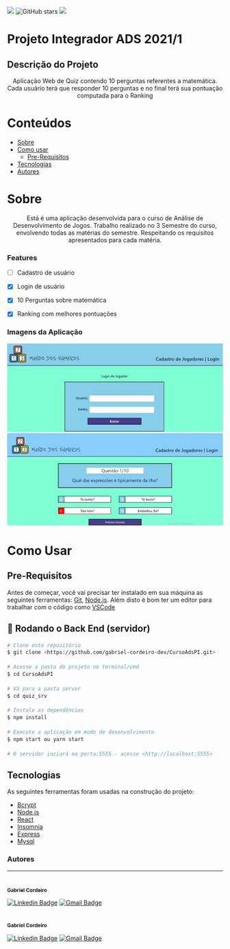 <img src="https://img.shields.io/badge/MundoDosNumeros-v2.0.1-brightgreen"/> ![GitHub stars](https://img.shields.io/github/stars/gabriel-cordeiro-dev/CursoAdsPI) <img src="https://img.shields.io/badge/Contribuitors-2-red"/>

# Projeto Integrador ADS 2021/1
 ## Descrição do Projeto
<p align="center">Aplicação Web de Quiz contendo 10 perguntas referentes a matemática.
Cada usuário terá que responder 10 perguntas e no final terá sua pontuação computada para o Ranking
</p>

Conteúdos
=================

   * [Sobre](#Sobre)
   * [Como usar](#como-usar)
      * [Pre-Requisitos](#pre-requisitos)
   * [Tecnologias](#Tecnologias)
   * [Autores](#Autores)

# Sobre

<p align="center">
    Está é uma aplicação desenvolvida para o curso de Análise de Desenvolvimento de Jogos.
    Trabalho realizado no 3 Semestre do curso, envolvendo todas as matérias do semestre.
    Respeitando os requisitos apresentados para cada matéria.
</p>


### Features

- [ ] Cadastro de usuário
- [x] Login de usuário
- [x] 10 Perguntas sobre matemática
- [x] Ranking com melhores pontuações


### Imagens da Aplicação

<img src="telaLogin1.png"/>
<img src="telaPerguntas.png"/>

# Como Usar
## Pre-Requisitos

Antes de começar, você vai precisar ter instalado em sua máquina as seguintes ferramentas:
[Git](https://git-scm.com), [Node.js](https://nodejs.org/en/). 
Além disto é bom ter um editor para trabalhar com o código como [VSCode](https://code.visualstudio.com/)

## 🎲 Rodando o Back End (servidor)

```bash
# Clone este repositório
$ git clone <https://github.com/gabriel-cordeiro-dev/CursoAdsPI.git>

# Acesse a pasta do projeto no terminal/cmd
$ cd CursoAdsPI

# Vá para a pasta server
$ cd quiz_srv

# Instale as dependências
$ npm install

# Execute a aplicação em modo de desenvolvimento
$ npm start ou yarn start

# O servidor inciará na porta:5555 - acesse <http://localhost:5555>
```

## Tecnologias

As seguintes ferramentas foram usadas na construção do projeto:

- [Bcrypt](https://www.npmjs.com/package/bcrypt)
- [Node.js](https://nodejs.org/en/)
- [React](https://pt-br.reactjs.org/)
- [Insomnia](https://insomnia.rest/)
- [Express](https://expressjs.com/pt-br/)
- [Mysql](https://www.mysql.com/)


### Autores
---

<a href="https://github.com/gabriel-cordeiro-dev">
 <img style="border-radius: 50%;" src="https://avatars.githubusercontent.com/u/61247355?v=4" width="100px;" alt=""/>
 <br />
 <sub><b>Gabriel Cordeiro</b></sub></a> <a href="https://github.com/gabriel-cordeiro-dev" title="CursoADS"></a>

[![Linkedin Badge](https://img.shields.io/badge/-Gabriel-blue?style=flat-square&logo=Linkedin&logoColor=white&link=https://www.linkedin.com/in/gabriel-cordeiro-033641144/)](https://www.linkedin.com/in/gabriel-cordeiro-033641144/) 
[![Gmail Badge](https://img.shields.io/badge/-gabriel.cord18@gmail.com-c14438?style=flat-square&logo=Gmail&logoColor=white&link=mailto:gabriel.cord18@gmail.com)](mailto:gabriel.cord18@gmail.com)

<a href="https://github.com/pauloegidiocardoso">
 <img style="border-radius: 50%;" src="https://avatars.githubusercontent.com/u/64991125?v=4" width="100px;" alt=""/>
 <br />
 <sub><b>Gabriel Cordeiro</b></sub></a> <a href="https://github.com/pauloegidiocardoso" title="CursoADS"></a>

[![Linkedin Badge](https://img.shields.io/badge/-Paulo-blue?style=flat-square&logo=Linkedin&logoColor=white&link=https://www.linkedin.com/in/paulocardoso65131/)](https://www.linkedin.com/in/paulocardoso65131/) 
[![Gmail Badge](https://img.shields.io/badge/-pauloegidiocardoso@gmail.com-c14438?style=flat-square&logo=Gmail&logoColor=white&link=mailto:pauloegidiocardoso@gmail.com)](mailto:pauloegidiocardoso@gmail.com)
